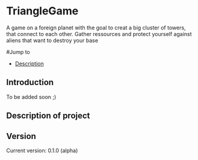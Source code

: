 # TriangleGame
A game on a foreign planet with the goal to creat a big cluster of towers, that connect to each other. Gather ressources and protect yourself against aliens that want to destroy your base

#Jump to
- [Description](#description-of-project)

## Introduction
To be added soon ;)

## Description of project

## Version
Current version: 0.1.0 (alpha)


